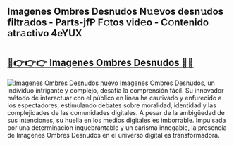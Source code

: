 ## Imagenes Ombres Desnudos N𝚞𝚎vos desn𝚞dos filtr𝚊dos - Parts-jfP F𝚘tos vid𝚎o - C𝚘ntenido atr𝚊ctivo 4eYUX

# <h2><a href="http://mb9g7z3.tromn.icu/?c=Imagenes+Ombres+Desnudos">🔗👉👉👉 Imagenes Ombres Desnudos 🔗🔗</a></h2>

[![Imagenes Ombres Desnudos nuevo](https://i.imgur.com/pEAQMta.gif)](http://mb9g7z3.tromn.icu/?c=Imagenes+Ombres+Desnudos)
Imagenes Ombres Desnudos, un individuo intrigante y complejo, desafía la comprensión fácil. Su innovador método de interactuar con el público en línea ha cautivado y enfurecido a los espectadores, estimulando debates sobre moralidad, identidad y las complejidades de las comunidades digitales. A pesar de la ambigüedad de sus intenciones, su huella en los medios digitales es imborrable. Impulsada por una determinación inquebrantable y un carisma innegable, la presencia de Imagenes Ombres Desnudos en el universo digital es transformadora.
